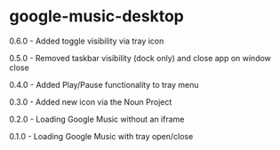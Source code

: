 # google-music-desktop
0.6.0 - Added toggle visibility via tray icon

0.5.0 - Removed taskbar visibility (dock only) and close app on window close

0.4.0 - Added Play/Pause functionality to tray menu

0.3.0 - Added new icon via the Noun Project

0.2.0 - Loading Google Music without an iframe

0.1.0 - Loading Google Music with tray open/close
